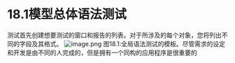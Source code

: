 # 18.1模型总体语法测试

测试首先创建想要测试的窗口和报告的列表。对于所涉及的每个对象，您将列出不同的字段及其格式。
![image.png](https://static.aiwriter.net/oG3nbKxibYYPA3NySvuJdo/6YX6xUCHUK7sKqkj9rAMv8/w2epD7ZPv4jTqMKd1mCQU1)
图18.1:全局语法测试的模板。尽管需求的设定和开发是由不同的人完成的，但是拥有一个同构的应用程序是很重要的

